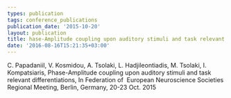 ```yaml
---
types: publication
tags: conference_publications
publication_date: '2015-10-20'
layout: publication
title: hase-Amplitude coupling upon auditory stimuli and task relevant differentiations
date: '2016-08-16T15:21:35+03:00'
---
```

<p>C. Papadaniil, V. Kosmidou, A. Tsolaki, L. Hadjileontiadis, M. Tsolaki, I. Kompatsiaris, Phase-Amplitude coupling upon auditory stimuli and task relevant differentiations, In Federation of &nbsp;European Neuroscience Societies Regional Meeting, Berlin, Germany, 20-23 Oct. 2015</p>
